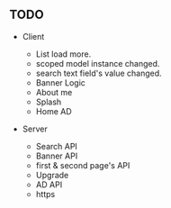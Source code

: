 ## TODO
- Client
    - List load more.
    - scoped model instance changed.
    - search text field's value changed.
    - Banner Logic
    - About me
    - Splash
    - Home AD

- Server
    - Search API
    - Banner API
    - first & second page's API
    - Upgrade
    - AD API
    - https

